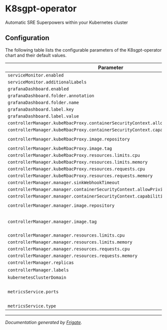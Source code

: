 
K8sgpt-operator
===========

Automatic SRE Superpowers within your Kubernetes cluster


## Configuration

The following table lists the configurable parameters of the K8sgpt-operator chart and their default values.

<!---x-release-please-start-version-->
| Parameter                | Description             | Default                                                                       |
| ------------------------ | ----------------------- |-------------------------------------------------------------------------------|
| `serviceMonitor.enabled` |  | `false`                                                                       |
| `serviceMonitor.additionalLabels` |  | `{}`                                                                          |
| `grafanaDashboard.enabled` |  | `false`                                                                       |
| `grafanaDashboard.folder.annotation` |  | `"grafana_folder"`                                                            |
| `grafanaDashboard.folder.name` |  | `"ai"`                                                                        |
| `grafanaDashboard.label.key` |  | `"grafana_dashboard"`                                                         |
| `grafanaDashboard.label.value` |  | `"1"`                                                                         |
| `controllerManager.kubeRbacProxy.containerSecurityContext.allowPrivilegeEscalation` |  | `false`                                                                       |
| `controllerManager.kubeRbacProxy.containerSecurityContext.capabilities.drop` |  | `["ALL"]`                                                                     |
| `controllerManager.kubeRbacProxy.image.repository` |  | `"gcr.io/kubebuilder/kube-rbac-proxy"`                                        |
| `controllerManager.kubeRbacProxy.image.tag` |  | `"v0.2.10"`                                                                    |
| `controllerManager.kubeRbacProxy.resources.limits.cpu` |  | `"500m"`                                                                      |
| `controllerManager.kubeRbacProxy.resources.limits.memory` |  | `"128Mi"`                                                                     |
| `controllerManager.kubeRbacProxy.resources.requests.cpu` |  | `"5m"`                                                                        |
| `controllerManager.kubeRbacProxy.resources.requests.memory` |  | `"64Mi"`                                                                      |
| `controllerManager.manager.sinkWebhookTimeout` |  | `"30s"`                                                                       |
| `controllerManager.manager.containerSecurityContext.allowPrivilegeEscalation` |  | `false`                                                                       |
| `controllerManager.manager.containerSecurityContext.capabilities.drop` |  | `["ALL"]`                                                                     |
| `controllerManager.manager.image.repository` |  | `"ghcr.io/k8sgpt-ai/k8sgpt-operator"`                                         |
| `controllerManager.manager.image.tag` | x-release-please-version | `"v0.2.10"`                                                                    |
| `controllerManager.manager.resources.limits.cpu` |  | `"500m"`                                                                      |
| `controllerManager.manager.resources.limits.memory` |  | `"128Mi"`                                                                     |
| `controllerManager.manager.resources.requests.cpu` |  | `"10m"`                                                                       |
| `controllerManager.manager.resources.requests.memory` |  | `"64Mi"`                                                                      |
| `controllerManager.replicas` |  | `1`                                                                           |
| `controllerManager.labels` | | []                                                                            |                                                                            |
| `kubernetesClusterDomain` |  | `"cluster.local"`                                                             |
| `metricsService.ports` |  | `[{"name": "https", "port": 8443, "protocol": "TCP", "targetPort": "https"}]` |
| `metricsService.type` |  | `"ClusterIP"`                                                                 |

<!---x-release-please-end-->

---
_Documentation generated by [Frigate](https://frigate.readthedocs.io)._

